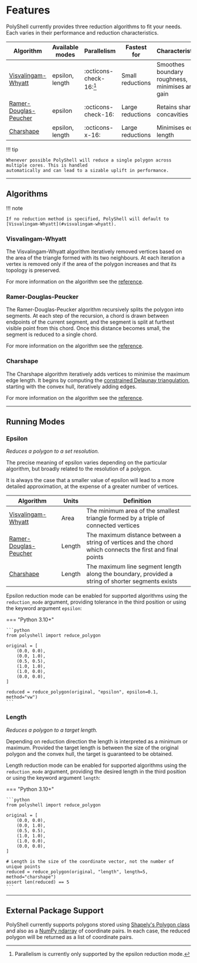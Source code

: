 # Features

PolyShell currently provides three reduction algorithms to fit your needs. Each varies in their performance and
reduction characteristics.

| Algorithm                                       | Available modes | Parallelism             | Fastest for      | Characteristics                                  |
|-------------------------------------------------|-----------------|-------------------------|------------------|--------------------------------------------------|
| [Visvalingam-Whyatt](#visvalingam-whyatt)       | epsilon, length | :octicons-check-16:[^1] | Small reductions | Smoothes boundary roughness, minimises area gain |
| [Ramer-Douglas-Peucher](#ramer-douglas-peucker) | epsilon         | :octicons-check-16:     | Large reductions | Retains sharp concavities                        |
| [Charshape](#charshape)                         | epsilon, length | :octicons-x-16:         | Large reductions | Minimises edge length                            |

[^1]: Parallelism is currently only supported by the epsilon reduction mode.

!!! tip

    Whenever possible PolyShell will reduce a single polygon across multiple cores. This is handled
    automatically and can lead to a sizable uplift in performance.

---

## Algorithms

!!! note

    If no reduction method is specified, PolyShell will default to [Visvalingam-Whyatt](#visvalingam-whyatt).

### Visvalingam-Whyatt

The Visvalingam-Whyatt algorithm iteratively removed vertices based on the area of the triangle formed with its two
neighbours. At each iteration a vertex is removed only if the area of the polygon increases and that its topology is
preserved.

For more information on the algorithm see the [reference](../reference/algorithms/visvalingam-whyatt.md).

### Ramer-Douglas-Peucker

The Ramer-Douglas-Peucker algorithm recursively splits the polygon into segments. At each step of the recursion, a chord
is drawn between endpoints of the current segment, and the segment is split at furthest visible point from this chord.
Once this distance becomes small, the segment is reduced to a single chord.

For more information on the algorithm see the [reference](../reference/algorithms/ramer-douglas-peucker.md).

### Charshape

The Charshape algorithm iteratively adds vertices to minimise the maximum edge length. It begins by computing the
[constrained Delaunay triangulation](https://en.wikipedia.org/wiki/Constrained_Delaunay_triangulation), starting with
the convex hull, iteratively adding edges.

For more information on the algorithm see the [reference](../reference/algorithms/charshape.md).

---

## Running Modes

### Epsilon

_Reduces a polygon to a set resolution._

The precise meaning of epsilon varies depending on the particular algorithm, but broadly related to the resolution
of a polygon.

It is always the case that a smaller value of epsilon will lead to a more detailed approximation, at the expense of a
greater number of vertices.

| Algorithm                                       | Units  | Definition                                                                                                |
|-------------------------------------------------|--------|-----------------------------------------------------------------------------------------------------------|
| [Visvalingam-Whyatt](#visvalingam-whyatt)       | Area   | The minimum area of the smallest triangle formed by a triple of connected vertices                        |
| [Ramer-Douglas-Peucher](#ramer-douglas-peucker) | Length | The maximum distance between a string of vertices and the chord which connects the first and final points |
| [Charshape](#charshape)                         | Length | The maximum line segment length along the boundary, provided a string of shorter segments exists          | 

Epsilon reduction mode can be enabled for supported algorithms using the `reduction_mode` argument, providing tolerance
in the third position or using the keyword argument `epsilon`:

=== "Python 3.10+"

    ```python
    from polyshell import reduce_polygon

    original = [
        (0.0, 0.0),
        (0.0, 1.0),
        (0.5, 0.5),
        (1.0, 1.0),
        (1.0, 0.0),
        (0.0, 0.0),
    ]

    reduced = reduce_polygon(original, "epsilon", epsilon=0.1, method="vw")
    ```

### Length

_Reduces a polygon to a target length._

Depending on reduction direction the length is interpreted as a minimum or maximum. Provided the target length is
between the size of the original polygon and the convex hull, the target is guaranteed to be obtained.

Length reduction mode can be enabled for supported algorithms using the `reduction_mode` argument, providing the desired
length in the third position or using the keyword argument `length`:

=== "Python 3.10+"

    ```python
    from polyshell import reduce_polygon

    original = [
        (0.0, 0.0),
        (0.0, 1.0),
        (0.5, 0.5),
        (1.0, 1.0),
        (1.0, 0.0),
        (0.0, 0.0),
    ]

    # Length is the size of the coordinate vector, not the number of unique points
    reduced = reduce_polygon(original, "length", length=5, method="charshape")
    assert len(reduced) == 5
    ```

---

## External Package Support

PolyShell currently supports polygons stored using [Shapely's Polygon class](https://shapely.readthedocs.io/en/stable/)
and also as a [NumPy ndarray](https://numpy.org/doc/stable/reference/generated/numpy.ndarray.html) of coordinate pairs.
In each case, the reduced polygon will be returned as a list of
coordinate pairs.
